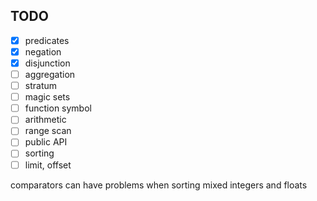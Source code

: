 ## TODO

* [x] predicates
* [x] negation
* [x] disjunction
* [ ] aggregation
* [ ] stratum
* [ ] magic sets
* [ ] function symbol
* [ ] arithmetic
* [ ] range scan
* [ ] public API
* [ ] sorting
* [ ] limit, offset

comparators can have problems when sorting mixed integers and floats